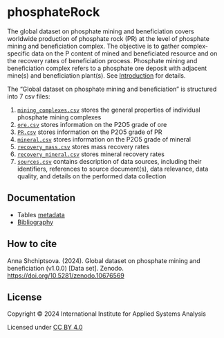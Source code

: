 # phosphateRock

The global dataset on phosphate mining and beneficiation covers worldwide production of phosphate rock (PR) at the level of phosphate mining and beneficiation complex. The objective is to gather complex-specific data on the P content of mined and beneficiated resource and on the recovery rates of beneficiation process. Phosphate mining and beneficiation complex refers to a phosphate ore deposit with adjacent mine(s) and beneficiation plant(s). See [Introduction](Introduction.pdf) for details.

The “Global dataset on phosphate mining and beneficiation” is structured into 7 csv files:
1. [`mining_complexes.csv`](mining_complexes.csv) stores the general properties of individual phosphate mining complexes
2. [`ore.csv`](ore.csv) stores information on the P2O5 grade of ore
3. [`PR.csv`](PR.csv) stores information on the P2O5 grade of PR
4. [`mineral.csv`](mineral.csv) stores information on the P2O5 grade of mineral
5. [`recovery_mass.csv`](recovery_mass.csv) stores mass recovery rates 
6. [`recovery_mineral.csv`](recovery_mineral.csv) stores mineral recovery rates
7. [`sources.csv`](sources.csv) contains description of data sources, including their identifiers, references to source document(s), data relevance, data quality, and details on the performed data collection

## Documentation

* Tables [metadata](metadata.pdf)
* [Bibliography](References.pdf)

## How to cite

Anna Shchiptsova. (2024). Global dataset on phosphate mining and beneficiation (v1.0.0) [Data set]. Zenodo. https://doi.org/10.5281/zenodo.10676569

## License

Copyright © 2024 International Institute for Applied Systems Analysis

Licensed under [CC BY 4.0](https://creativecommons.org/licenses/by/4.0)